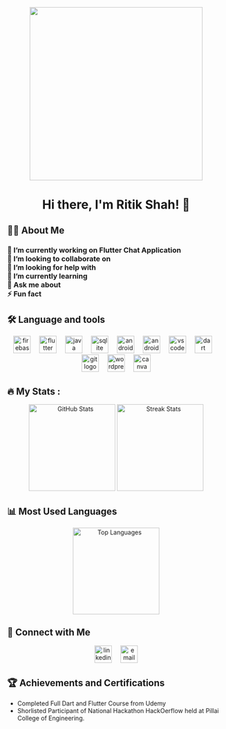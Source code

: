 <div align="center">
  <img height="400" src="https://cdn.dribbble.com/users/3938824/screenshots/9689008/media/cbe05faf2fac7c68640ed278cf43cc39.png?resize=800x600&vertical=center" />
</div>

<h1 align="center">Hi there, I'm Ritik Shah! 👋</h1>

<h2 align="left">👩‍💻 About Me</h2>

<h3 align="left">
  🔭 I’m currently working on Flutter Chat Application<br>
  👯 I’m looking to collaborate on <br>
  🤝 I’m looking for help with<br>
  🌱 I’m currently learning<br>
  💬 Ask me about <br>
  ⚡ Fun fact
</h3>

<h2 align="left">🛠 Language and tools</h2>

<div align="center">
  <img src="https://cdn.jsdelivr.net/gh/devicons/devicon/icons/firebase/firebase-plain.svg" height="40" alt="firebase logo" />
  <img width="12" />
  <img src="https://cdn.jsdelivr.net/gh/devicons/devicon/icons/flutter/flutter-original.svg" height="40" alt="flutter logo" />
  <img width="12" />
  <img src="https://cdn.jsdelivr.net/gh/devicons/devicon/icons/java/java-original.svg" height="40" alt="java logo" />
  <img width="12" />
  <img src="https://cdn.jsdelivr.net/gh/devicons/devicon/icons/sqlite/sqlite-original.svg" height="40" alt="sqlite logo" />
  <img width="12" />
  <img src="https://cdn.jsdelivr.net/gh/devicons/devicon/icons/androidstudio/androidstudio-original.svg" height="40" alt="androidstudio logo" />
  <img width="12" />
  <img src="https://cdn.jsdelivr.net/gh/devicons/devicon/icons/android/android-original.svg" height="40" alt="android logo" />
  <img width="12" />
  <img src="https://cdn.jsdelivr.net/gh/devicons/devicon/icons/vscode/vscode-original.svg" height="40" alt="vscode logo" />
  <img width="12" />
  <img src="https://cdn.jsdelivr.net/gh/devicons/devicon/icons/dart/dart-original.svg" height="40" alt="dart logo" />
  <img width="12" />
  <img src="https://cdn.jsdelivr.net/gh/devicons/devicon/icons/git/git-original.svg" height="40" alt="git logo" />
  <img width="12" />
  <img src="https://cdn.jsdelivr.net/gh/devicons/devicon/icons/wordpress/wordpress-original.svg" height="40" alt="wordpress logo" />
  <img width="12" />
  <img src="https://cdn.jsdelivr.net/gh/devicons/devicon/icons/canva/canva-original.svg" height="40" alt="canva logo" />
</div>

<h2 align="left">🔥 My Stats :</h2>

<div align="center">
  <img src="https://github-readme-stats.vercel.app/api?username=ritik471&show_icons=true&theme=dark" height="200" alt="GitHub Stats" />
  <img src="https://streak-stats.demolab.com?user=Ritik471&locale=en&mode=daily&theme=dark&hide_border=false&border_radius=5&order=3" height="200" alt="Streak Stats" />
</div>

<h2 align="left">📊 Most Used Languages</h2>

<div align="center">
  <img src="https://github-readme-stats.vercel.app/api/top-langs?username=Ritik471&locale=en&hide_title=false&layout=compact&card_width=320&langs_count=5&theme=dark&hide_border=false&order=2" height="200" alt="Top Languages" />
</div>

<h2 align="left">🤝 Connect with Me</h2>

<div align="center">
  <a href="https://linkedin.com/in/ritikshah2000"><img src="https://cdn.jsdelivr.net/gh/devicons/devicon/icons/linkedin/linkedin-original.svg" height="40" alt="linkedin logo" /></a>
  <img width="12" />
  <a href="mailto:ritikshah1206@gmail.com"><img src="https://cdn.jsdelivr.net/gh/devicons/devicon/icons/google/google-original.svg" height="40" alt="email logo" /></a>
</div>

<h2 align="left">🏆 Achievements and Certifications</h2>

- Completed Full Dart and Flutter Course from Udemy
- Shorlisted Participant of National Hackathon HackOerflow held at Pillai College of Engineering.
